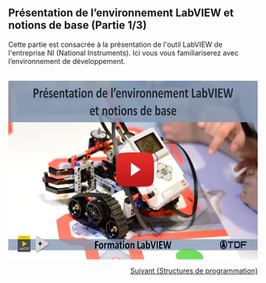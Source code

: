 <h2 dir="auto" id="h_204237571151655104512005"><strong>Pr&eacute;sentation de l&rsquo;environnement LabVIEW et notions de base (Partie 1/3)</strong></h2>
<p dir="auto">Cette partie est consacr&eacute;e &agrave; la pr&eacute;sentation de l'outil LabVIEW de l'entreprise NI (National Instruments). Ici vous vous familiariserez avec l&rsquo;environnement de d&eacute;veloppement.</p>
<p dir="auto"></p>
<p>&nbsp;<a href="https://www.youtube.com/watch?v=BtRGllW6KGI&amp;list=PLtioRYPUn23rmTQmI3XhCEMH0Tcn9y50z&amp;index=2&amp;ab_channel=TechnologiesdeFrance%28TDF%29"><img src="Presentation de l'environnement LabVIEW et notions de base.png" width="640" height="362" alt="" style="display: block; margin-left: auto; margin-right: auto;" /></a></p>
<p></p>
<p dir="auto" id="user-content-h_4774480761351655104528452" style="text-align: right;"><a href="/A-2 Pr&eacute;sentation des Structures/">Suivant (Structures de programmation)</a></p>
